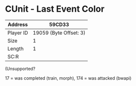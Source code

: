 
#  CUnit - Last Event Color
Address   | 59CD33
----------|-------------
Player ID | 19059 (Byte Offset: 3)
Size 	  | 1
Length 	  | 1
SC:R      | 

(Unsupported?

17 = was completed (train, morph), 174 = was attacked (bwapi)
